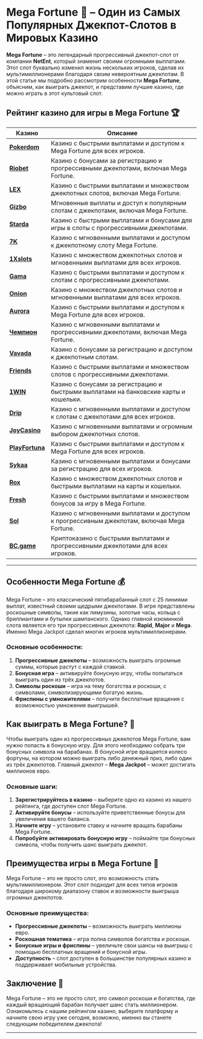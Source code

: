 # Mega Fortune 💎 – Один из Самых Популярных Джекпот-Слотов в Мировых Казино

**Mega Fortune** – это легендарный прогрессивный джекпот-слот от компании **NetEnt**, который знаменит своими огромными выплатами. Этот слот буквально изменил жизнь нескольких игроков, сделав их мультимиллионерами благодаря своим невероятным джекпотам. В этой статье мы подробно рассмотрим особенности **Mega Fortune**, объясним, как выиграть джекпот, и представим лучшие казино, где можно играть в этот культовый слот.

## Рейтинг казино для игры в Mega Fortune 🏆

| Казино             | Описание                                                                                  |
|--------------------|-------------------------------------------------------------------------------------------|
| [**Pokerdom**](https://brandplay.link/4k77v2yx)      | Казино с быстрыми выплатами и доступом к Mega Fortune для всех игроков.                |
| [**Riobet**](https://brandplay.link/7xBLTPyj)        | Казино с бонусами за регистрацию и прогрессивными джекпотами, включая Mega Fortune.     |
| [**LEX**](https://brandplay.link/zW4hdDFV)           | Казино с быстрыми выплатами и множеством джекпотных слотов, включая Mega Fortune.      |
| [**Gizbo**](https://brandplay.link/bprXw4YV)         | Мгновенные выплаты и доступ к популярным слотам с джекпотами, включая Mega Fortune.     |
| [**Starda**](https://brandplay.link/fB7xwRFL)        | Казино с быстрыми выплатами и бонусами для игры в слоты с прогрессивными джекпотами.    |
| [**7K**](https://brandplay.link/BvQyFShp)            | Казино с мгновенными выплатами и доступом к джекпотному слоту Mega Fortune.            |
| [**1Xslots**](https://brandplay.link/hSB1khtr)       | Казино с множеством джекпотных слотов и мгновенными выплатами для всех игроков.         |
| [**Gama**](https://brandplay.link/j6NMKsDz)          | Казино с быстрыми выплатами и доступом к слотам с прогрессивными джекпотами.            |
| [**Onion**](https://brandplay.link/zBGRVpQ9)         | Казино с множеством джекпотных слотов и мгновенными выплатами для всех игроков.         |
| [**Aurora**](https://10trafic-stat2.com/click/668546556bcc6313411604bd/6766/13032/subaccount)        | Казино с быстрыми выплатами и доступом к Mega Fortune для всех игроков.               |
| [**Чемпион**](https://temon-gter.cfd/go/lRq?p80412p304504pcc44t17455)       | Казино с мгновенными выплатами и прогрессивными джекпотами, включая Mega Fortune.      |
| [**Vavada**](https://vavadapartner.pro/?promo=ea5c9275-6854-4505-94fc-95ab18221945-linkb2)        | Казино с бонусами за регистрацию и доступом к джекпотным слотам.                      |
| [**Friends**](https://gofriends.run/linkb2)       | Казино с быстрыми выплатами и множеством слотов с прогрессивными джекпотами.           |
| [**1WIN**](https://brandplay.link/smXVpBbG)          | Казино с бонусами за регистрацию и быстрыми выплатами на банковские карты и кошельки.   |
| [**Drip**](https://drp-ircp01.com/c07e6a3db)          | Казино с мгновенными выплатами и доступом к слотам с джекпотами для всех игроков.       |
| [**JoyCasino**](https://rpc30.call2me.pro/?/ru/registration?apkpop=0&partner=p24970p3291217pc98f)     | Казино с мгновенными выплатами и огромным выбором джекпотных слотов.                  |
| [**PlayFortuna**](https://fortunapromo.net/alt/playfortuna/registration?0dc4a9362a71feb7e3f165fb8e766f70)   | Казино с быстрыми выплатами и доступом к Mega Fortune для всех игроков.              |
| [**Sykaa**](https://s-two-way.com/?source=linkb2&pid=30697)         | Казино с мгновенными выплатами и бонусами за регистрацию для всех игроков.            |
| [**Rox**](https://rox-pvwfpjgcxe.com/cb1ee18a5)           | Казино с множеством джекпотных слотов и быстрыми выплатами на карты и кошельки.       |
| [**Fresh**](https://fresh-eumwkxwao.com/c3f7b485d)         | Казино с быстрыми выплатами и множеством бонусов за игру в Mega Fortune.              |
| [**Sol**](https://sol-mmtdzfbaco.com/cb2415bca)           | Казино с мгновенными выплатами и доступом к прогрессивным джекпотам, включая Mega Fortune.|
| [**BC.game**](https://partnerbcgame.com/dcc53d441)        | Криптоказино с быстрыми выплатами и прогрессивными джекпотами для всех игроков.        |

---

## Особенности Mega Fortune 💰

Mega Fortune – это классический пятибарабанный слот с 25 линиями выплат, известный своими щедрыми джекпотами. В игре представлены роскошные символы, такие как лимузины, золотые часы, кольца с бриллиантами и бутылки шампанского. Однако главной изюминкой слота является его три прогрессивных джекпота: **Rapid**, **Major** и **Mega**. Именно Mega Jackpot сделал многих игроков мультимиллионерами.

### Основные особенности:

1. **Прогрессивные джекпоты** – возможность выиграть огромные суммы, которые растут с каждой ставкой.
2. **Бонусная игра** – активируйте бонусную игру, чтобы попытаться выиграть один из трёх джекпотов.
3. **Символы роскоши** – игра на тему богатства и роскоши, с символами, символизирующими богатую жизнь.
4. **Фриспины с умножителями** – получите бесплатные вращения с возможностью умножения выигрышей.

## Как выиграть в Mega Fortune? 🎰

Чтобы выиграть один из прогрессивных джекпотов Mega Fortune, вам нужно попасть в бонусную игру. Для этого необходимо собрать три бонусных символа на барабанах. В бонусной игре вращается колесо фортуны, на котором можно выиграть либо денежный приз, либо один из трёх джекпотов. Главный джекпот – **Mega Jackpot** – может достигать миллионов евро.

### Основные шаги:

1. **Зарегистрируйтесь в казино** – выберите одно из казино из нашего рейтинга, где доступен слот Mega Fortune.
2. **Активируйте бонусы** – используйте приветственные бонусы для увеличения вашего баланса.
3. **Начните игру** – установите ставку и начните вращать барабаны Mega Fortune.
4. **Попробуйте активировать бонусную игру** – поймайте три бонусных символа, чтобы получить шанс выиграть джекпот.

## Преимущества игры в Mega Fortune 💎

Mega Fortune – это не просто слот, это возможность стать мультимиллионером. Этот слот подходит для всех типов игроков благодаря широкому диапазону ставок и возможности выигрыша огромных джекпотов.

### Основные преимущества:

- **Прогрессивные джекпоты** – возможность выиграть миллионы евро.
- **Роскошная тематика** – игра полна символов богатства и роскоши.
- **Бонусные игры и фриспины** – увеличьте свои шансы на выигрыш с помощью бесплатных вращений и бонусной игры.
- **Доступность** – слот доступен в большинстве популярных казино и поддерживает мобильные устройства.

## Заключение 🎲

Mega Fortune – это не просто слот, это символ роскоши и богатства, где каждый вращающий барабан получает шанс стать миллионером. Ознакомьтесь с нашим рейтингом казино, выберите платформу и начните свою игру уже сегодня, возможно, именно вы станете следующим победителем джекпота!

---

